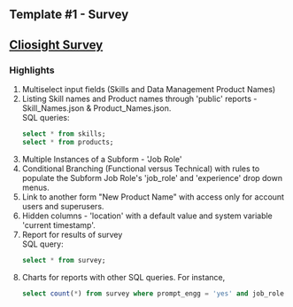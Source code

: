 Template #1 - Survey 
-------------------------
## [Cliosight Survey](https://app.cliosight.com/app/forms/221/show/public?noNavbar=true)   

### Highlights      
1. Multiselect input fields (Skills and Data Management Product Names)
2. Listing Skill names and Product names through 'public' reports - Skill_Names.json & Product_Names.json.    
   SQL queries:
   ``` sql
   select * from skills;     
   select * from products;
   ```
3. Multiple Instances of a Subform - 'Job Role'      
4. Conditional Branching (Functional versus Technical) with rules to populate the Subform Job Role's 'job_role' and 'experience' drop down menus.       
5. Link to another form "New Product Name" with access only for account users and superusers.
6. Hidden columns - 'location' with a default value and system variable 'current timestamp'.
7. Report for results of survey        
   SQL query:
   ``` sql
   select * from survey;     
   ```
8. Charts for reports with other SQL queries. For instance,         
   ``` sql
   select count(*) from survey where prompt_engg = 'yes' and job_role = 'Technical';     
   ```

